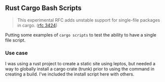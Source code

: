 ## Rust Cargo Bash Scripts

> This experimental RFC adds unstable support for single-file packages in cargo. ([rfc 3424](https://rust-lang.github.io/rfcs/3424-cargo-script.html))

Putting some examples of `cargo scripts` to test the ability to have a single file script.

### Use case

I was using a rust project to create a static site using leptos, but needed a way to globally install a cargo crate (trunk) prior to using the command in creating a build. I've included the install script here with others.

